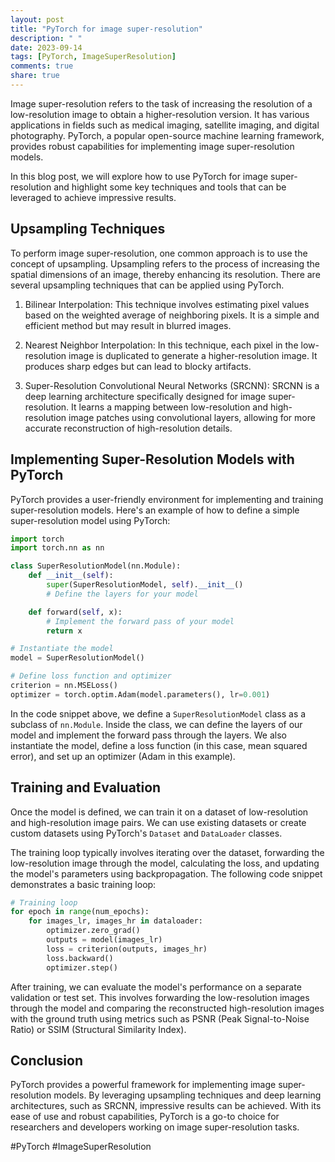```yaml
---
layout: post
title: "PyTorch for image super-resolution"
description: " "
date: 2023-09-14
tags: [PyTorch, ImageSuperResolution]
comments: true
share: true
---
```


Image super-resolution refers to the task of increasing the resolution of a low-resolution image to obtain a higher-resolution version. It has various applications in fields such as medical imaging, satellite imaging, and digital photography. PyTorch, a popular open-source machine learning framework, provides robust capabilities for implementing image super-resolution models.

In this blog post, we will explore how to use PyTorch for image super-resolution and highlight some key techniques and tools that can be leveraged to achieve impressive results.

## Upsampling Techniques

To perform image super-resolution, one common approach is to use the concept of upsampling. Upsampling refers to the process of increasing the spatial dimensions of an image, thereby enhancing its resolution. There are several upsampling techniques that can be applied using PyTorch.

1. Bilinear Interpolation: This technique involves estimating pixel values based on the weighted average of neighboring pixels. It is a simple and efficient method but may result in blurred images.

2. Nearest Neighbor Interpolation: In this technique, each pixel in the low-resolution image is duplicated to generate a higher-resolution image. It produces sharp edges but can lead to blocky artifacts.

3. Super-Resolution Convolutional Neural Networks (SRCNN): SRCNN is a deep learning architecture specifically designed for image super-resolution. It learns a mapping between low-resolution and high-resolution image patches using convolutional layers, allowing for more accurate reconstruction of high-resolution details.

## Implementing Super-Resolution Models with PyTorch

PyTorch provides a user-friendly environment for implementing and training super-resolution models. Here's an example of how to define a simple super-resolution model using PyTorch:

```python
import torch
import torch.nn as nn

class SuperResolutionModel(nn.Module):
    def __init__(self):
        super(SuperResolutionModel, self).__init__()
        # Define the layers for your model

    def forward(self, x):
        # Implement the forward pass of your model
        return x

# Instantiate the model
model = SuperResolutionModel()

# Define loss function and optimizer
criterion = nn.MSELoss()
optimizer = torch.optim.Adam(model.parameters(), lr=0.001)
```

In the code snippet above, we define a `SuperResolutionModel` class as a subclass of `nn.Module`. Inside the class, we can define the layers of our model and implement the forward pass through the layers. We also instantiate the model, define a loss function (in this case, mean squared error), and set up an optimizer (Adam in this example).

## Training and Evaluation

Once the model is defined, we can train it on a dataset of low-resolution and high-resolution image pairs. We can use existing datasets or create custom datasets using PyTorch's `Dataset` and `DataLoader` classes.

The training loop typically involves iterating over the dataset, forwarding the low-resolution image through the model, calculating the loss, and updating the model's parameters using backpropagation. The following code snippet demonstrates a basic training loop:

```python
# Training loop
for epoch in range(num_epochs):
    for images_lr, images_hr in dataloader:
        optimizer.zero_grad()
        outputs = model(images_lr)
        loss = criterion(outputs, images_hr)
        loss.backward()
        optimizer.step()
```

After training, we can evaluate the model's performance on a separate validation or test set. This involves forwarding the low-resolution images through the model and comparing the reconstructed high-resolution images with the ground truth using metrics such as PSNR (Peak Signal-to-Noise Ratio) or SSIM (Structural Similarity Index).

## Conclusion

PyTorch provides a powerful framework for implementing image super-resolution models. By leveraging upsampling techniques and deep learning architectures, such as SRCNN, impressive results can be achieved. With its ease of use and robust capabilities, PyTorch is a go-to choice for researchers and developers working on image super-resolution tasks.

#PyTorch #ImageSuperResolution